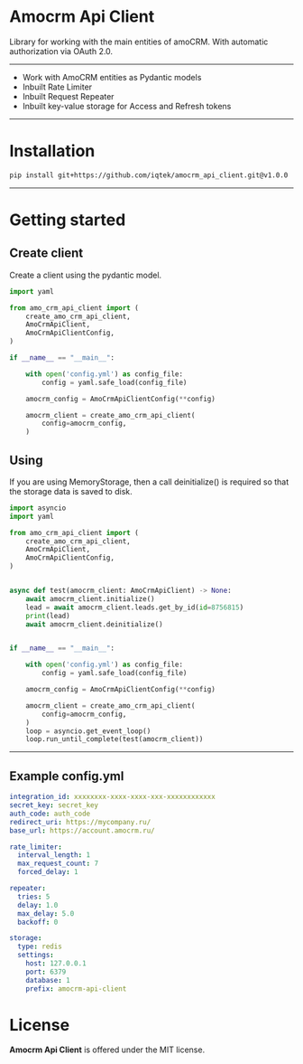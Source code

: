 # Amocrm Api Client

Library for working with the main entities of amoCRM. With automatic authorization via OAuth 2.0.

***
+ Work with AmoCRM entities as Pydantic models
+ Inbuilt Rate Limiter
+ Inbuilt Request Repeater
+ Inbuilt key-value storage for  Access and  Refresh tokens
***

# Installation
```bash
pip install git+https://github.com/iqtek/amocrm_api_client.git@v1.0.0
```
***
# Getting started

##  Create client 
Create a client using the pydantic model.
```python
import yaml

from amo_crm_api_client import (
    create_amo_crm_api_client,
    AmoCrmApiClient,
    AmoCrmApiClientConfig,
)

if __name__ == "__main__":

    with open('config.yml') as config_file:
        config = yaml.safe_load(config_file)

    amocrm_config = AmoCrmApiClientConfig(**config)

    amocrm_client = create_amo_crm_api_client(
        config=amocrm_config,
    )

```

## Using
If you are using MemoryStorage, then a call deinitialize() is required so that the storage data is saved to disk.

```python
import asyncio
import yaml

from amo_crm_api_client import (
    create_amo_crm_api_client,
    AmoCrmApiClient,
    AmoCrmApiClientConfig,
)


async def test(amocrm_client: AmoCrmApiClient) -> None:
    await amocrm_client.initialize()
    lead = await amocrm_client.leads.get_by_id(id=8756815)
    print(lead)
    await amocrm_client.deinitialize()


if __name__ == "__main__":

    with open('config.yml') as config_file:
        config = yaml.safe_load(config_file)

    amocrm_config = AmoCrmApiClientConfig(**config)

    amocrm_client = create_amo_crm_api_client(
        config=amocrm_config,
    )
    loop = asyncio.get_event_loop()
    loop.run_until_complete(test(amocrm_client))

```
***
## Example config.yml

```yaml
integration_id: xxxxxxxx-xxxx-xxxx-xxx-xxxxxxxxxxxx
secret_key: secret_key
auth_code: auth_code
redirect_uri: https://mycompany.ru/
base_url: https://account.amocrm.ru/

rate_limiter: 
  interval_length: 1 
  max_request_count: 7
  forced_delay: 1

repeater:
  tries: 5
  delay: 1.0
  max_delay: 5.0
  backoff: 0

storage:
  type: redis
  settings:
    host: 127.0.0.1
    port: 6379
    database: 1
    prefix: amocrm-api-client

```

# License

__Amocrm Api Client__  is offered under the MIT license.
